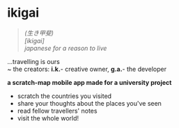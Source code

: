 # ikigai  
>*(生き甲斐)*  
>*[ikiɡai]*  
> *japanese for a reason to live*  
  
...travelling is ours  
\~ the creators: **i.k.**- creative owner, **g.a.**- the developer   

**a scratch-map mobile app made for a university project**  


- scratch the countries you visited
- share your thoughts about the places you've seen
- read fellow travellers' notes
- visit the whole world!